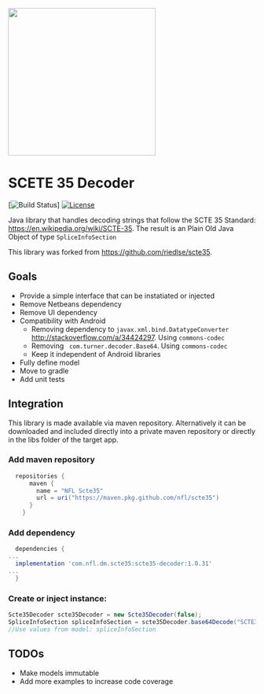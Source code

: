 <img src="http://static.nfl.com/static/content/public/static/img/logos/nfl-engineering-light.svg" width="300" />

# SCETE 35 Decoder

[![Build Status](https://github.com/nfl/scte35/workflows/Java%20CI%20with%20Gradle/badge.svg)]
[![License](https://img.shields.io/github/license/mashape/apistatus.svg)](https://github.com/nfl/scte35decoder/blob/master/LICENSE)

Java library that handles decoding strings that follow the SCTE 35 Standard: https://en.wikipedia.org/wiki/SCTE-35. The result is an Plain Old Java Object of type `SpliceInfoSection`

This library was forked from https://github.com/riedlse/scte35. 

## Goals
* Provide a simple interface that can be instatiated or injected
* Remove Netbeans dependency 
* Remove UI dependency
* Compatibility with Android
  * Removing dependency to `javax.xml.bind.DatatypeConverter` http://stackoverflow.com/a/34424297. Using `commons-codec`
  * Removing  ` com.turner.decoder.Base64`. Using `commons-codec`
  * Keep it independent of Android libraries
* Fully define model
* Move to gradle
* Add unit tests

## Integration
This library is made available via maven repository. Alternatively it can be downloaded and included directly into a private maven repository or directly in the libs folder of the target app.
### Add maven repository
```groovy
  repositories {
      maven {
        name = "NFL Scte35"
        url = uri("https://maven.pkg.github.com/nfl/scte35")
      }
    }
```
### Add dependency
```groovy
  dependencies {
...
  implementation 'com.nfl.dm.scte35:scte35-decoder:1.0.31'
...
  }
```
### Create or inject instance:
```java
Scte35Decoder scte35Decoder = new Scte35Decoder(false);
SpliceInfoSection spliceInfoSection = scte35Decoder.base64Decode("SCTE35_ENCODED_STRING");
//Use values from model: spliceInfoSection
```

## TODOs
* Make models immutable
* Add more examples to increase code coverage
